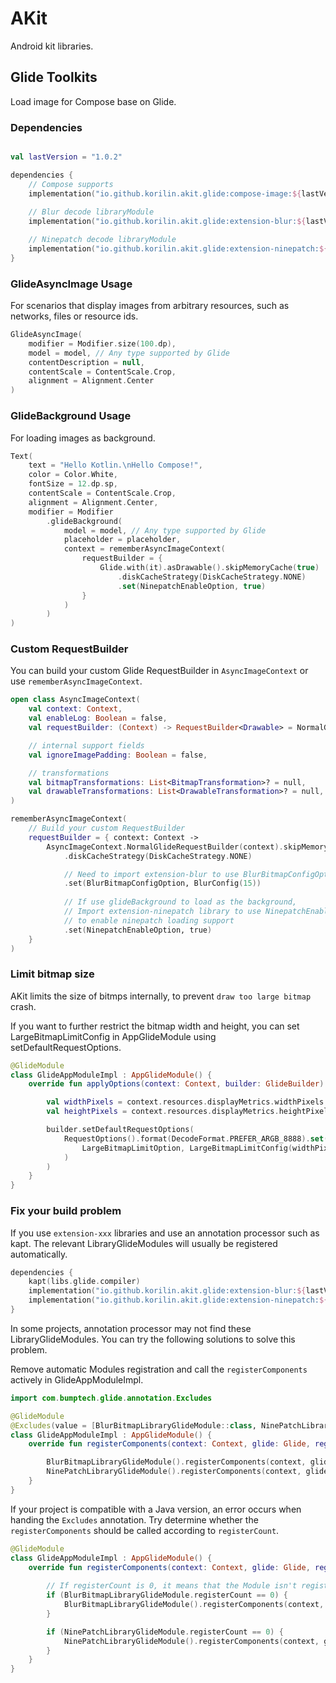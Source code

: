 # AKit

Android kit libraries.

## Glide Toolkits

Load image for Compose base on Glide.

### Dependencies

```kotlin

val lastVersion = "1.0.2"

dependencies {
    // Compose supports
    implementation("io.github.korilin.akit.glide:compose-image:${lastVersion}")
    
    // Blur decode libraryModule
    implementation("io.github.korilin.akit.glide:extension-blur:${lastVersion}")

    // Ninepatch decode libraryModule
    implementation("io.github.korilin.akit.glide:extension-ninepatch:${lastVersion}")
}
```

### GlideAsyncImage Usage

For scenarios that display images from arbitrary resources, 
such as networks, files or resource ids.

```kotlin
GlideAsyncImage(
    modifier = Modifier.size(100.dp),
    model = model, // Any type supported by Glide
    contentDescription = null,
    contentScale = ContentScale.Crop,
    alignment = Alignment.Center
)
```

### GlideBackground Usage

For loading images as background.

```kotlin
Text(
    text = "Hello Kotlin.\nHello Compose!",
    color = Color.White,
    fontSize = 12.dp.sp,
    contentScale = ContentScale.Crop,
    alignment = Alignment.Center,
    modifier = Modifier
        .glideBackground(
            model = model, // Any type supported by Glide
            placeholder = placeholder,
            context = rememberAsyncImageContext(
                requestBuilder = {
                    Glide.with(it).asDrawable().skipMemoryCache(true)
                        .diskCacheStrategy(DiskCacheStrategy.NONE)
                        .set(NinepatchEnableOption, true)
                }
            )
        )
)
```

### Custom RequestBuilder

You can build your custom Glide RequestBuilder in `AsyncImageContext` 
or use `rememberAsyncImageContext`.

```kotlin
open class AsyncImageContext(
    val context: Context,
    val enableLog: Boolean = false,
    val requestBuilder: (Context) -> RequestBuilder<Drawable> = NormalGlideRequestBuilder,

    // internal support fields
    val ignoreImagePadding: Boolean = false,

    // transformations
    val bitmapTransformations: List<BitmapTransformation>? = null,
    val drawableTransformations: List<DrawableTransformation>? = null,
)

rememberAsyncImageContext(
    // Build your custom RequestBuilder
    requestBuilder = { context: Context ->
        AsyncImageContext.NormalGlideRequestBuilder(context).skipMemoryCache(true)
            .diskCacheStrategy(DiskCacheStrategy.NONE)

            // Need to import extension-blur to use BlurBitmapConfigOption
            .set(BlurBitmapConfigOption, BlurConfig(15))
            
            // If use glideBackground to load as the background,
            // Import extension-ninepatch library to use NinepatchEnableOption,
            // to enable ninepatch loading support
            .set(NinepatchEnableOption, true)
    }
)
```

### Limit bitmap size

AKit limits the size of bitmps internally, to prevent `draw too large bitmap` crash.

If you want to further restrict the bitmap width and height, you can set LargeBitmapLimitConfig 
in AppGlideModule using setDefaultRequestOptions.

```kotlin
@GlideModule
class GlideAppModuleImpl : AppGlideModule() {
    override fun applyOptions(context: Context, builder: GlideBuilder) {

        val widthPixels = context.resources.displayMetrics.widthPixels
        val heightPixels = context.resources.displayMetrics.heightPixels

        builder.setDefaultRequestOptions(
            RequestOptions().format(DecodeFormat.PREFER_ARGB_8888).set(
                LargeBitmapLimitOption, LargeBitmapLimitConfig(widthPixels, heightPixels)
            )
        )
    }
}
```

### Fix your build problem

If you use `extension-xxx` libraries and use an annotation processor such as kapt.
The relevant LibraryGlideModules will usually be registered automatically.

```kotlin
dependencies {
    kapt(libs.glide.compiler)
    implementation("io.github.korilin.akit.glide:extension-blur:${lastVersion}")
    implementation("io.github.korilin.akit.glide:extension-ninepatch:${lastVersion}")
}
```

In some projects, annotation processor may not find these LibraryGlideModules. You can try the following solutions to solve this problem.

Remove automatic Modules registration and call the `registerComponents` actively in GlideAppModuleImpl.

```kotlin
import com.bumptech.glide.annotation.Excludes

@GlideModule
@Excludes(value = [BlurBitmapLibraryGlideModule::class, NinePatchLibraryGlideModule::class])
class GlideAppModuleImpl : AppGlideModule() {
    override fun registerComponents(context: Context, glide: Glide, registry: Registry) {

        BlurBitmapLibraryGlideModule().registerComponents(context, glide, registry)
        NinePatchLibraryGlideModule().registerComponents(context, glide, registry)
    }
}
```

If your project is compatible with a Java version, an error occurs when handing the `Excludes` annotation.
Try determine whether the `registerComponents` should be called according to `registerCount`.

```kotlin
@GlideModule
class GlideAppModuleImpl : AppGlideModule() {
    override fun registerComponents(context: Context, glide: Glide, registry: Registry) {
        
        // If registerCount is 0, it means that the Module isn't registered automatically.
        if (BlurBitmapLibraryGlideModule.registerCount == 0) {
            BlurBitmapLibraryGlideModule().registerComponents(context, glide, registry)
        }

        if (NinePatchLibraryGlideModule.registerCount == 0) {
            NinePatchLibraryGlideModule().registerComponents(context, glide, registry)
        }
    }
}
```